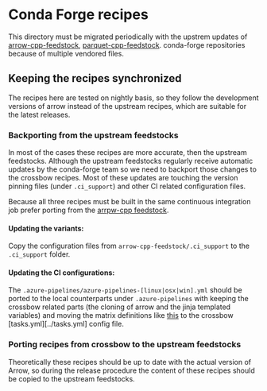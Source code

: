 <!---
  Licensed to the Apache Software Foundation (ASF) under one
  or more contributor license agreements.  See the NOTICE file
  distributed with this work for additional information
  regarding copyright ownership.  The ASF licenses this file
  to you under the Apache License, Version 2.0 (the
  "License"); you may not use this file except in compliance
  with the License.  You may obtain a copy of the License at

    http://www.apache.org/licenses/LICENSE-2.0

  Unless required by applicable law or agreed to in writing,
  software distributed under the License is distributed on an
  "AS IS" BASIS, WITHOUT WARRANTIES OR CONDITIONS OF ANY
  KIND, either express or implied.  See the License for the
  specific language governing permissions and limitations
  under the License.
-->

# Conda Forge recipes

This directory must be migrated periodically with the upstrem updates of
[arrow-cpp-feedstock][arrow-cpp-feedstock],
[parquet-cpp-feedstock][parquet-cpp-feedstock].
conda-forge repositories because of multiple vendored files.

## Keeping the recipes synchronized

The recipes here are tested on nightly basis, so they follow the development
versions of arrow instead of the upstream recipes, which are suitable for the
latest releases.

### Backporting from the upstream feedstocks

In most of the cases these recipes are more accurate, then the upstream
feedstocks. Although the upstream feedstocks regularly receive automatic updates
by the conda-forge team so we need to backport those changes to the crossbow
recipes. Most of these updates are touching the version pinning files
(under `.ci_support`) and other CI related configuration files.

Because all three recipes must be built in the same continuous integration
job prefer porting from the [arrpw-cpp feedstock][arrow-cpp-feedstock].

#### Updating the variants:

Copy the configuration files from `arrow-cpp-feedstock/.ci_support` to the
`.ci_support` folder.

#### Updating the CI configurations:

The `.azure-pipelines/azure-pipelines-[linux|osx|win].yml` should be ported
to the local counterparts under `.azure-pipelines` with keeping the crossbow
related parts (the cloning of arrow and the jinja templated variables) and
moving the matrix definitions like [this][matrix-definition] to the crossbow
[tasks.yml][../tasks.yml] config file.


### Porting recipes from crossbow to the upstream feedstocks

Theoretically these recipes should be up to date with the actual version of
Arrow, so during the release procedure the content of these recipes should be
copied to the upstream feedstocks.


[arrow-cpp-feedstock]: https://github.com/conda-forge/arrow-cpp-feedstock
[parquet-cpp-feedstock]: https://github.com/conda-forge/parquet-cpp-feedstock
[matrix-definition]: https://github.com/conda-forge/arrow-cpp-feedstock/blob/main/.azure-pipelines/azure-pipelines-linux.yml#L12
